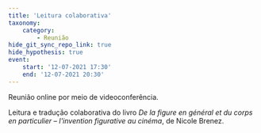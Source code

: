 ```yaml
---
title: 'Leitura colaborativa'
taxonomy:
    category:
        - Reunião
hide_git_sync_repo_link: true
hide_hypothesis: true
event:
    start: '12-07-2021 17:30'
    end: '12-07-2021 20:30'
---
```


Reunião online por meio de videoconferência.

Leitura e tradução colaborativa do livro *De la figure en général et du corps en particulier – l'invention figurative au cinéma*, de Nicole Brenez.